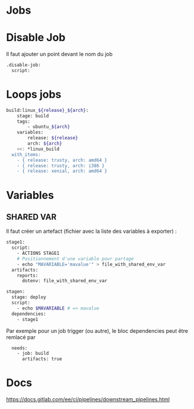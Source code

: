 # Jobs 
# Disable Job
Il faut ajouter un point devant le nom du job
```bash
.disable-job:
  script:
```
# Loops jobs 
```bash
build:linux_${release}_${arch}:
    stage: build
    tags:
        - ubuntu_${arch}
    variables:
        release: ${release}
        arch: ${arch}
    <<: *linux_build
  with_items:
    - { release: trusty, arch: amd64 }
    - { release: trusty, arch: i386 }
    - { release: xenial, arch: amd64 }
```

# Variables 
## SHARED VAR
Il faut créer un artefact (fichier avec la liste des variables à exporter) : 
```bash
stage1:
  script:
    - ACTIONS STAGE1
    # Positionnement d'une variable pour partage
    - echo "MAVARIABLE='mavalue'" > file_with_shared_env_var
  artifacts:
    reports:
      dotenv: file_with_shared_env_var

stagen:
  stage: deploy
  script:
    - echo $MAVARIABLE # => mavalue
  dependencies:
    - stage1
```
Par exemple pour un job trigger (ou autre), le bloc dependencies peut être remlacé par 
```bash
  needs:
    - job: build
      artifacts: true
```

# Docs
https://docs.gitlab.com/ee/ci/pipelines/downstream_pipelines.html
